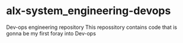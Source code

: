 # alx-system_engineering-devops
Dev-ops engineering repository
This repossitory contains code that is gonna be my first foray into Dev-ops